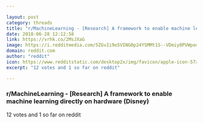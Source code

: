 ```yaml
---

layout: post
category: threads
title: "r/MachineLearning - [Research] A framework to enable machine learning directly on hardware (Disney)"
date: 2018-06-28 12:12:58
link: https://vrhk.co/2MsJXaG
image: https://i.redditmedia.com/5ZGvIi9o5VING0p24YSMMt1S--VDmiy8PVWpodGhbGU.png?s=92fa4767a490200a8d141b366f897d2e
domain: reddit.com
author: "reddit"
icon: https://www.redditstatic.com/desktop2x/img/favicon/apple-icon-57x57.png
excerpt: "12 votes and 1 so far on reddit"

---
```


### r/MachineLearning - [Research] A framework to enable machine learning directly on hardware (Disney)

12 votes and 1 so far on reddit